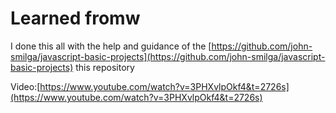 # Learned fromw 
I done this all with the help and guidance of the [https://github.com/john-smilga/javascript-basic-projects](https://github.com/john-smilga/javascript-basic-projects) this repository

Video:[https://www.youtube.com/watch?v=3PHXvlpOkf4&t=2726s](https://www.youtube.com/watch?v=3PHXvlpOkf4&t=2726s)